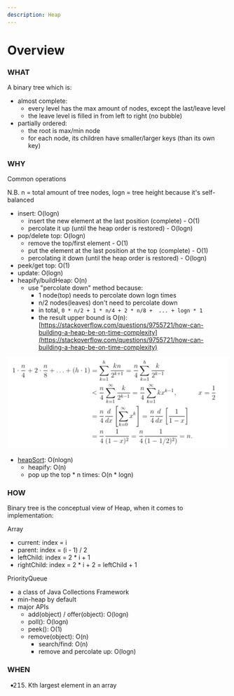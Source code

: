 ```yaml
---
description: Heap
---
```


# Overview

### WHAT

A binary tree which is:

* almost complete: 
  * every level has the max amount of nodes, except the last/leave level
  * the leave level is filled in from left to right \(no bubble\)
* partially ordered:
  * the root is max/min node
  * for each node, its children have smaller/larger keys \(than its own key\)

### WHY

Common operations

N.B. n = total amount of tree nodes, logn = tree height because it's self-balanced

* insert: O\(logn\) 
  * insert the new element at the last position \(complete\) - O\(1\)
  * percolate it up \(until the heap order is restored\) - O\(logn\)
* pop/delete top: O\(logn\) 
  * remove the top/first element - O\(1\)
  * put the element at the last position at the top \(complete\) - O\(1\)
  * percolating it down \(until the heap order is restored\) - O\(logn\)
* peek/get top: O\(1\)
* update: O\(logn\)
* heapify/buildHeap: O\(n\)
  * use "percolate down" method because:
    * 1 node\(top\) needs to percolate down logn times
    * n/2 nodes\(leaves\) don't need to percolate down 
    * in total, `0 * n/2 + 1 * n/4 + 2 * n/8 +  ... + logn * 1`
    * the result upper bound is O\(n\): [https://stackoverflow.com/questions/9755721/how-can-building-a-heap-be-on-time-complexity](https://stackoverflow.com/questions/9755721/how-can-building-a-heap-be-on-time-complexity)

![get the infinite value with Taylor Series](../.gitbook/assets/image%20%282%29.png)

* [heapSort](https://app.gitbook.com/@alittlebit/s/algorithm-problems-and-how-to-solve-them/sort/heapsort): O\(nlogn\)
  * heapify: O\(n\)
  * pop up the top \* n times: O\(n \* logn\)

### HOW

Binary tree is the conceptual view of Heap, when it comes to implementation:

Array

* current: index = i
* parent: index = \(i - 1\) / 2
* leftChild: index = 2 \* i + 1
* rightChild: index = 2 \* i + 2 = leftChild + 1

PriorityQueue

* a class of Java Collections Framework 
* min-heap by default
* major APIs
  * add\(object\) / offer\(object\): O\(logn\)
  * poll\(\): O\(logn\)
  * peek\(\): O\(1\)
  * remove\(object\): O\(n\)
    * search/find: O\(n\)
    * remove and percolate up: O\(logn\)

### WHEN

* 215. Kth largest element in an array

